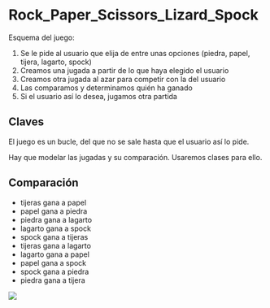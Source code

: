 # Rock_Paper_Scissors_Lizard_Spock

Esquema del juego:

1. Se le pide al usuario que elija de entre unas opciones (piedra, papel, tijera, lagarto, spock)
1. Creamos una jugada a partir de lo que haya elegido el usuario
1. Creamos otra jugada al azar para competir con la del usuario
1. Las comparamos y determinamos quién ha ganado
1. Si el usuario así lo desea, jugamos otra partida


## Claves

El juego es un bucle, del que no se sale hasta que el usuario así lo pide.

Hay que modelar las jugadas y su comparación. Usaremos clases para ello.


## Comparación
  * tijeras gana a papel
  * papel gana a piedra
  * piedra gana a lagarto
  * lagarto gana a spock
  * spock gana a tijeras
  * tijeras gana a lagarto
  * lagarto gana a papel
  * papel gana a spock
  * spock gana a piedra
  * piedra gana a tijera
  
  ![](http://geekandsundry.com/wp-content/uploads/2015/05/Rock-Paper-Scissors-Lizard-Spock.jpg)
